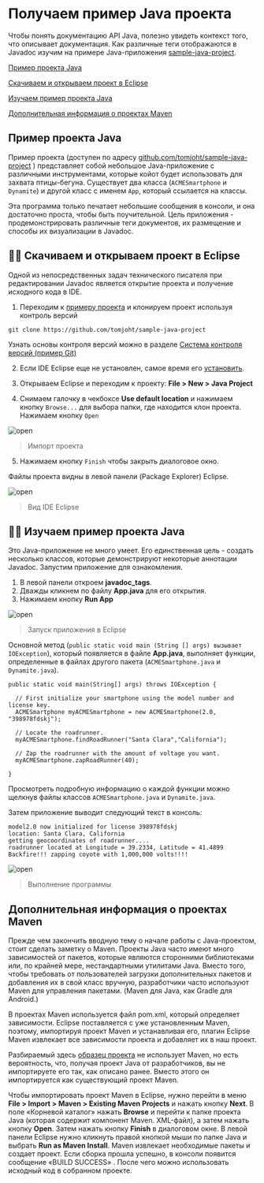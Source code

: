 # Получаем пример Java проекта

Чтобы понять документацию API Java, полезно увидеть контекст того, что описывает документация. Как различные теги отображаются в Javadoc изучим на примере  Java-приложения [sample-java-project](https://github.com/tomjoht/sample-java-project).

[Пример проекта Java](#sample)

[Скачиваем и открываем проект в Eclipse](#open)

[Изучаем пример проекта Java](#play)

[Дополнительная информация о проектах Maven](#notes)

<a name="sample"></a>
## Пример проекта Java

Пример проекта (доступен по адресу [github.com/tomjoht/sample-java-project](https://github.com/tomjoht/sample-java-project) ) представляет собой небольшое Java-приложение с различными инструментами, которые койот будет использовать для захвата птицы-бегуна. Существует два класса (`ACMESmartphone` и `Dynamite`) и другой класс с именем `App`, который ссылается на классы.

Эта программа только печатает небольшие сообщения в консоли, и она достаточно проста, чтобы быть поучительной. Цель приложения - продемонстрировать различные теги документов, их размещение и способы их визуализации в Javadoc.

<a name="open"></a>
## 👨‍💻 Скачиваем и открываем проект в Eclipse

Одной из непосредственных задач технического писателя при редактировании Javadoc является открытие проекта и получение исходного кода в IDE.

1. Переходим к [примеру проекта](https://github.com/tomjoht/sample-java-project) и клонируем проект используя контроль версий

```
git clone https://github.com/tomjoht/sample-java-project
```

Узнать основы контроля версий можно в разделе [Система контроля версий (пример Git)](../Publishing-doc/Version-control-system.md)

2. Если IDE Eclipse еще не установлен, самое время его [установить](Overview-of-library.md#eclipse).

3. Открываем Eclipse и переходим к проекту: **File > New > Java Project**

4. Снимаем галочку в чекбоксе **Use default location** и нажимаем кнопку `Browse...` для выбора папки, где находится клон проекта. Нажимаем кнопку `Open`

![open](img/3.png)
> Импорт проекта


5. Нажимаем кнопку `Finish` чтобы закрыть диалоговое окно.

Файлы проекта видны в левой панели (Package Explorer) Eclipse.

![open](img/4.png)
> Вид IDE Eclipse

<a name="play"></a>
## 👨‍💻 Изучаем пример проекта Java

Это Java-приложение не много умеет. Его единственная цель - создать несколько классов, которые демонстрируют некоторые аннотации Javadoc. Запустим приложение для ознакомления.

1. В левой панели откроем **javadoc_tags**.
2. Дважды кликнем по файлу **App.java** для его открытия.
3. Нажимаем кнопку **Run App**

![open](img/5.png)
> Запуск приложения в Eclipse

Основной метод (`public static void main (String [] args) вызывает IOException`), который появляется в файле **App.java**, выполняет функции, определенные в файлах другого пакета (`ACMESmartphone.java` и `Dynamite.java`).

```
public static void main(String[] args) throws IOException {

  // First initialize your smartphone using the model number and license key.
  ACMESmartphone myACMESmartphone = new ACMESmartphone(2.0, "398978fdskj");

  // Locate the roadrunner.
  myACMESmartphone.findRoadRunner("Santa Clara","California");

  // Zap the roadrunner with the amount of voltage you want.
  myACMESmartphone.zapRoadRunner(40);

}
```

Просмотреть подробную информацию о каждой функции можно щелкнув файлы классов `ACMESmartphone.java` и `Dynamite.java`.

Затем приложение выводит следующий текст в консоль:

```
model2.0 now initialized for license 398978fdskj
location: Santa Clara, California
getting geocoordinates of roadrunner....
roadrunner located at Longitude = 39.2334, Latitude = 41.4899
Backfire!!! zapping coyote with 1,000,000 volts!!!!
```

![open](img/6.png)
> Выполнение программы

<a name="notes"></a>
## Дополнительная информация о проектах Maven

Прежде чем закончить вводную тему о начале работы с Java-проектом, стоит сделать заметку о Maven. Проекты Java часто имеют много зависимостей от пакетов, которые являются сторонними библиотеками или, по крайней мере, нестандартными утилитами Java. Вместо того, чтобы требовать от пользователей загрузки дополнительных пакетов и добавления их в свой класс вручную, разработчики часто используют Maven для управления пакетами. (Maven для Java, как Gradle для Android.)

В проектах Maven используется файл pom.xml, который определяет зависимости. Eclipse поставляется с уже установленным Maven, поэтому, импортируя проект Maven и устанавливая его, плагин Eclipse Maven извлекает все зависимости проекта и добавляет их в наш проект.

Разбираемый здесь [образец проекта](https://github.com/tomjoht/sample-java-project) не использует Maven, но есть вероятность, что, получая проект Java от разработчиков, вы не импортируете его так, как описано ранее. Вместо этого он импортируется как существующий проект Maven.

Чтобы импортировать проект Maven в Eclipse, нужно перейти в меню **File > Import > Maven > Existing Maven Projects** и нажать кнопку **Next**. В поле «Корневой каталог» нажать **Browse** и перейти к папке проекта Java (которая содержит компонент Maven. XML-файл), а затем нажать кнопку **Open**. Затем нажать кнопку **Finish** в диалоговом окне. В левой панели Eclipse нужно кликнуть правой кнопкой мыши по папке Java и выбрать **Run as Maven Install**. Maven извлекает необходимые пакеты и создает проект. Если сборка прошла успешно, в консоли появится сообщение «BUILD SUCCESS» . После чего можно использовать исходный код в собранном проекте.
